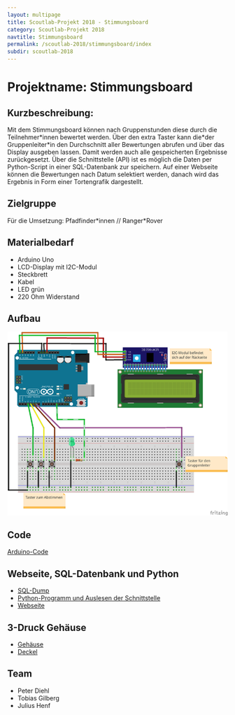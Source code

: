 ```yaml
---
layout: multipage
title: Scoutlab-Projekt 2018 - Stimmungsboard
category: Scoutlab-Projekt 2018
navtitle: Stimmungsboard
permalink: /scoutlab-2018/stimmungsboard/index
subdir: scoutlab-2018
---
```

# Projektname: Stimmungsboard

## Kurzbeschreibung:
Mit dem Stimmungsboard können nach Gruppenstunden diese durch die Teilnehmer*innen bewertet werden.
Über den extra Taster kann die\*der Gruppenleiter\*in den Durchschnitt aller Bewertungen abrufen und über das Display ausgeben lassen. Damit werden auch alle gespeicherten Ergebnisse zurückgesetzt. Über die Schnittstelle (API) ist es möglich die Daten per Python-Script in einer SQL-Datenbank zur speichern.
Auf einer Webseite können die Bewertungen nach Datum selektiert werden, danach wird das Ergebnis in Form einer Tortengrafik dargestellt.

## Zielgruppe

Für die Umsetzung: Pfadfinder\*innen // Ranger\*Rover


## Materialbedarf
+ Arduino Uno
+ LCD-Display mit I2C-Modul
+ Steckbrett
+ Kabel
+ LED grün
+ 220 Ohm Widerstand


## Aufbau
![](images/abstimmunungsgenerator_Steckplatine.png)

## Code
[Arduino-Code](code/Arduino_Code.ino)

## Webseite, SQL-Datenbank und Python
- [SQL-Dump](appendix/SQL_Dump/stimmungsboard.sql)
- [Python-Programm und Auslesen der Schnittstelle](appendix/Python-Code/Programm.py)
- [Webseite](appendix/Website/Website.zip)

## 3-Druck Gehäuse
- [Gehäuse](appendix/3D-Modell/Box_unten.stl)
- [Deckel](appendix/3D-Modell/Deckel.stl)

## Team
- Peter	Diehl
- Tobias Gilberg
- Julius Henf
